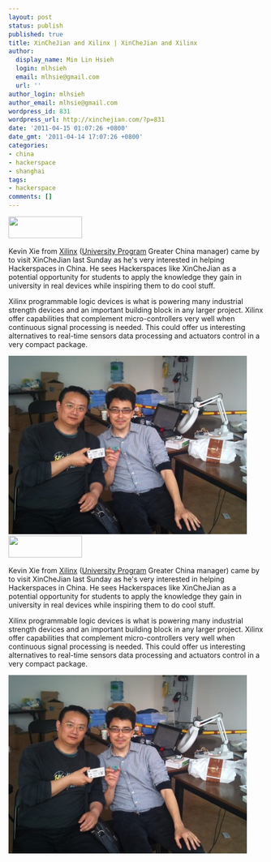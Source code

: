 ```yaml
---
layout: post
status: publish
published: true
title: XinCheJian and Xilinx | XinCheJian and Xilinx
author:
  display_name: Min Lin Hsieh
  login: mlhsieh
  email: mlhsie@gmail.com
  url: ''
author_login: mlhsieh
author_email: mlhsie@gmail.com
wordpress_id: 831
wordpress_url: http://xinchejian.com/?p=831
date: '2011-04-15 01:07:26 +0800'
date_gmt: '2011-04-14 17:07:26 +0800'
categories:
- china
- hackerspace
- shanghai
tags:
- hackerspace
comments: []
---
```

<p><!--:en--><a href="http://china.xilinx.com"><img alt="" src="http://china.xilinx.com/images/xlogo_bg.gif" title="Xilinx Logo" class="alignnone" width="145" height="43" /></a></p>
<p>Kevin Xie from <a href="http://china.xilinx.com/">Xilinx</a> (<a href="http://china.xilinx.com/university/index.htm">University Program</a> Greater China manager) came by to visit XinCheJian last Sunday as he's very interested in helping Hackerspaces in China. He sees Hackerspaces like XinCheJian as a potential opportunity for students to apply the knowledge they gain in university in real devices while inspiring them to do cool stuff.  </p>
<p>Xilinx programmable logic devices is what is powering many industrial strength devices and an important building block in any larger project.  Xilinx offer capabilities that complement micro-controllers very well when continuous signal  processing is needed.  This could offer us interesting alternatives to real-time sensors data processing and actuators control in a very compact package.</p>
<p><a href="http://xinchejian.com/2011/04/15/xinchejian-and-xilinx/xilinx/" rel="attachment wp-att-834"><img src="/uploads/2011/04/Xilinx-533x400.jpg" alt="" title="Xilinx" width="470" height="352" class="alignnone size-large wp-image-834" /></a><br />
<!--:--><!--:zh--><a href="http://china.xilinx.com"><img alt="" src="http://china.xilinx.com/images/xlogo_bg.gif" title="Xilinx Logo" class="alignnone" width="145" height="43" /></a></p>
<p>Kevin Xie from <a href="http://china.xilinx.com/">Xilinx</a> (<a href="http://china.xilinx.com/university/index.htm">University Program</a> Greater China manager) came by to visit XinCheJian last Sunday as he's very interested in helping Hackerspaces in China. He sees Hackerspaces like XinCheJian as a potential opportunity for students to apply the knowledge they gain in university in real devices while inspiring them to do cool stuff.  </p>
<p>Xilinx programmable logic devices is what is powering many industrial strength devices and an important building block in any larger project.  Xilinx offer capabilities that complement micro-controllers very well when continuous signal  processing is needed.  This could offer us interesting alternatives to real-time sensors data processing and actuators control in a very compact package.</p>
<p><a href="http://xinchejian.com/2011/04/15/xinchejian-and-xilinx/xilinx/" rel="attachment wp-att-834"><img src="/uploads/2011/04/Xilinx-533x400.jpg" alt="" title="Xilinx" width="470" height="352" class="alignnone size-large wp-image-834" /></a><br />
<!--:--></p>
